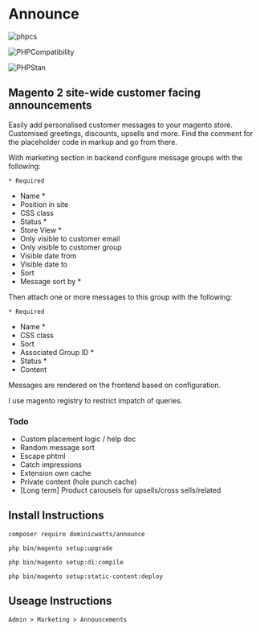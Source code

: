 # Announce

![phpcs](https://github.com/DominicWatts/Announce/workflows/phpcs/badge.svg)

![PHPCompatibility](https://github.com/DominicWatts/Announce/workflows/PHPCompatibility/badge.svg)

![PHPStan](https://github.com/DominicWatts/Announce/workflows/PHPStan/badge.svg)


## Magento 2 site-wide customer facing announcements

Easily add personalised customer messages to your magento store. Customised greetings, discounts, upsells and more. Find the comment for the placeholder code in markup and go from there.

With marketing section in backend configure message groups with the following:

    * Required

  - Name *
  - Position in site
  - CSS class
  - Status * 
  - Store View * 
  - Only visible to customer email
  - Only visible to customer group
  - Visible date from
  - Visible date to
  - Sort
  - Message sort by *

Then attach one or more messages to this group with the following:

    * Required

  - Name *
  - CSS class
  - Sort
  - Associated Group ID *
  - Status *
  - Content

Messages are rendered on the frontend based on configuration.

I use magento registry to restrict impatch of queries.

### Todo

  - Custom placement logic / help doc
  - Random message sort
  - Escape phtml
  - Catch impressions
  - Extension own cache
  - Private content (hole punch cache)
  - [Long term] Product carousels for upsells/cross sells/related

## Install Instructions

`composer require dominicwatts/announce`

`php bin/magento setup:upgrade`

`php bin/magento setup:di:compile`

`php bin/magento setup:static-content:deploy`

## Useage Instructions

    Admin > Marketing > Announcements
